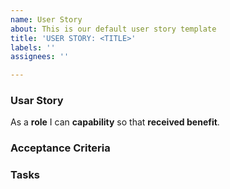 ```yaml
---
name: User Story
about: This is our default user story template
title: 'USER STORY: <TITLE>'
labels: ''
assignees: ''

---
```


### Usar Story
As a **role** I can **capability** so that **received benefit**.

### Acceptance Criteria

### Tasks
